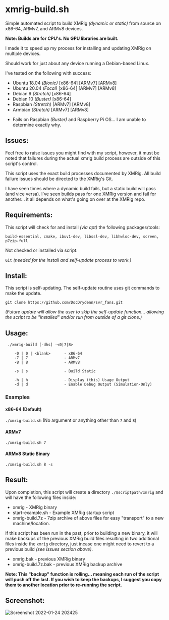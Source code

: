 # xmrig-build.sh
Simple automated script to build XMRig *(dynamic or static)* from source on x86-64, ARMv7, and ARMv8 devices. 

**Note: Builds are for CPU's. No GPU libraries are built.**

I made it to speed up my process for installing and updating XMRig on multiple devices.

Should work for just about any device running a Debian-based Linux.

I've tested on the following with success:
- Ubuntu 18.04 *(Bionic)* [x86-64] [ARMv7] [ARMv8]
- Ubuntu 20.04 *(Focal)* [x86-64] [ARMv7] [ARMv8]
- Debian 9 *(Stretch)* [x86-64]
- Debian 10 *(Buster)* [x86-64]
- Raspbian *(Stretch)* [ARMv7] [ARMv8]
- Armbian *(Stretch)* [ARMv7] [ARMv8]

* Fails on Raspbian *(Buster)* and Raspberry Pi OS... I am unable to determine exactly why.

## Issues:
Feel free to raise issues you might find with my script, however, it must be noted that failures during the actual xmrig build process are outside of this script's control.

This script uses the exact build processes documented by XMRig. All build failure issues should be directed to the XMRig's Git.

I have seen times where a dynamic build fails, but a static build will pass (and vice versa). I've seen builds pass for one XMRig version and fail for another... it all depends on what's going on over at the XMRig repo.

## Requirements:
This script will check for and install *(via apt)* the following packages/tools:

`build-essential, cmake, ibuv1-dev, libssl-dev, libhwloc-dev, screen, p7zip-full`

Not checked or installed via script:

`Git` *(needed for the install and self-update process to work.)*

## Install:
This script is self-updating. The self-update routine uses git commands to make the update.

`git clone https://github.com/DocDrydenn/svr_fans.git`

*(Future update will allow the user to skip the self-update function... allowing the script to be "installed" and/or run from outside of a git clone.)*

## Usage:
```
 ./xmrig-build [-dhs] -<0|7|8>

    -0 | 0 | <blank>      - x86-64
    -7 | 7                - ARMv7
    -8 | 8                - ARMv8

    -s | s                - Build Static

    -h | h                - Display (this) Usage Output
    -d | d                - Enable Debug Output (Simulation-Only)

```
### Examples
#### x86-64 (Default)
`./xmrig-build.sh` (No argument or anything other than `7` and `8`)

#### ARMv7
`./xmrig-build.sh 7`

#### ARMv8 Static Binary
`./xmrig-build.sh 8 -s`

## Result:
Upon completion, this script will create a directory `./$scriptpath/xmrig` and will have the following files inside:
- xmrig - XMRig binary
- start-example.sh - Example XMRig startup script
- xmrig-build.7z - 7zip archive of above files for easy "transport" to a new machine/location.

If this script has been run in the past, prior to building a new binary, it will make backups of the previous XMRig build files resulting in two additional files inside the `xmrig` directory, just incase one might need to revert to a previous build *(see Issues section above)*. 
- xmrig.bak - previous XMRig binary
- xmrig-build.7z.bak - previous XMRig backup archive

**Note: This "backup" function is rolling... meaning each run of the script will push off the last. If you wish to keep the backups, I suggest you copy them to another location prior to re-running the script.**

## Screenshot:
![Screenshot 2022-01-24 202425](https://user-images.githubusercontent.com/48564375/150893727-af9d5d0e-3d48-4519-aad0-f7cf5cb34661.png)
